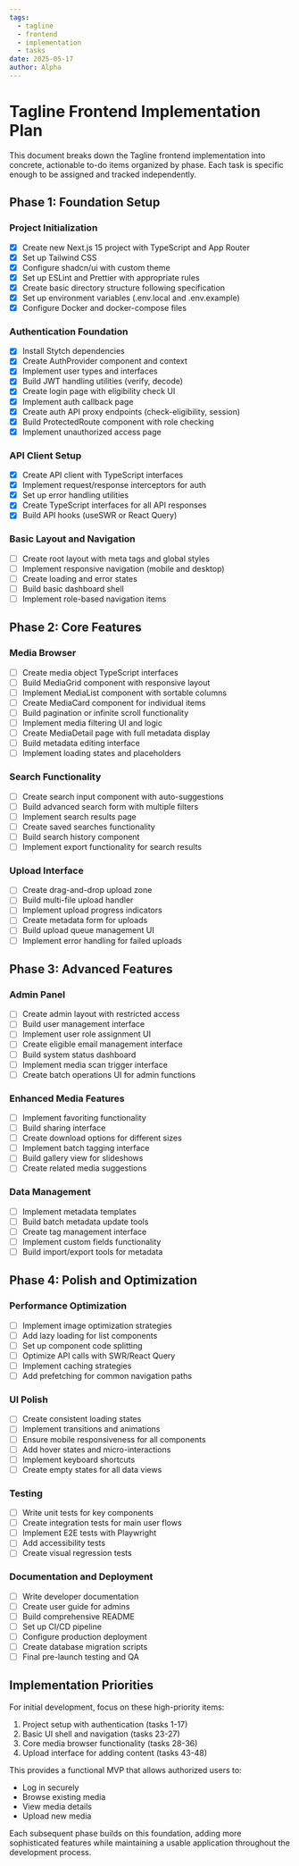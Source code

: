 ```yaml
---
tags:
  - tagline
  - frontend
  - implementation
  - tasks
date: 2025-05-17
author: Alpha
---
```


# Tagline Frontend Implementation Plan

This document breaks down the Tagline frontend implementation into concrete, actionable to-do items organized by phase. Each task is specific enough to be assigned and tracked independently.

## Phase 1: Foundation Setup

### Project Initialization
- [x] Create new Next.js 15 project with TypeScript and App Router
- [x] Set up Tailwind CSS
- [x] Configure shadcn/ui with custom theme
- [x] Set up ESLint and Prettier with appropriate rules
- [x] Create basic directory structure following specification
- [x] Set up environment variables (.env.local and .env.example)
- [x] Configure Docker and docker-compose files

### Authentication Foundation
- [x] Install Stytch dependencies
- [x] Create AuthProvider component and context
- [x] Implement user types and interfaces
- [x] Build JWT handling utilities (verify, decode)
- [x] Create login page with eligibility check UI
- [x] Implement auth callback page
- [x] Create auth API proxy endpoints (check-eligibility, session)
- [x] Build ProtectedRoute component with role checking
- [x] Implement unauthorized access page

### API Client Setup
- [x] Create API client with TypeScript interfaces
- [x] Implement request/response interceptors for auth
- [x] Set up error handling utilities
- [x] Create TypeScript interfaces for all API responses
- [x] Build API hooks (useSWR or React Query)

### Basic Layout and Navigation
- [ ] Create root layout with meta tags and global styles
- [ ] Implement responsive navigation (mobile and desktop)
- [ ] Create loading and error states
- [ ] Build basic dashboard shell
- [ ] Implement role-based navigation items

## Phase 2: Core Features

### Media Browser
- [ ] Create media object TypeScript interfaces
- [ ] Build MediaGrid component with responsive layout
- [ ] Implement MediaList component with sortable columns
- [ ] Create MediaCard component for individual items
- [ ] Build pagination or infinite scroll functionality
- [ ] Implement media filtering UI and logic
- [ ] Create MediaDetail page with full metadata display
- [ ] Build metadata editing interface
- [ ] Implement loading states and placeholders

### Search Functionality
- [ ] Create search input component with auto-suggestions
- [ ] Build advanced search form with multiple filters
- [ ] Implement search results page
- [ ] Create saved searches functionality
- [ ] Build search history component
- [ ] Implement export functionality for search results

### Upload Interface
- [ ] Create drag-and-drop upload zone
- [ ] Build multi-file upload handler
- [ ] Implement upload progress indicators
- [ ] Create metadata form for uploads
- [ ] Build upload queue management UI
- [ ] Implement error handling for failed uploads

## Phase 3: Advanced Features

### Admin Panel
- [ ] Create admin layout with restricted access
- [ ] Build user management interface
- [ ] Implement user role assignment UI
- [ ] Create eligible email management interface
- [ ] Build system status dashboard
- [ ] Implement media scan trigger interface
- [ ] Create batch operations UI for admin functions

### Enhanced Media Features
- [ ] Implement favoriting functionality
- [ ] Build sharing interface
- [ ] Create download options for different sizes
- [ ] Implement batch tagging interface
- [ ] Build gallery view for slideshows
- [ ] Create related media suggestions

### Data Management
- [ ] Implement metadata templates
- [ ] Build batch metadata update tools
- [ ] Create tag management interface
- [ ] Implement custom fields functionality
- [ ] Build import/export tools for metadata

## Phase 4: Polish and Optimization

### Performance Optimization
- [ ] Implement image optimization strategies
- [ ] Add lazy loading for list components
- [ ] Set up component code splitting
- [ ] Optimize API calls with SWR/React Query
- [ ] Implement caching strategies
- [ ] Add prefetching for common navigation paths

### UI Polish
- [ ] Create consistent loading states
- [ ] Implement transitions and animations
- [ ] Ensure mobile responsiveness for all components
- [ ] Add hover states and micro-interactions
- [ ] Implement keyboard shortcuts
- [ ] Create empty states for all data views

### Testing
- [ ] Write unit tests for key components
- [ ] Create integration tests for main user flows
- [ ] Implement E2E tests with Playwright
- [ ] Add accessibility tests
- [ ] Create visual regression tests

### Documentation and Deployment
- [ ] Write developer documentation
- [ ] Create user guide for admins
- [ ] Build comprehensive README
- [ ] Set up CI/CD pipeline
- [ ] Configure production deployment
- [ ] Create database migration scripts
- [ ] Final pre-launch testing and QA

## Implementation Priorities

For initial development, focus on these high-priority items:

1. Project setup with authentication (tasks 1-17)
2. Basic UI shell and navigation (tasks 23-27)
3. Core media browser functionality (tasks 28-36)
4. Upload interface for adding content (tasks 43-48)

This provides a functional MVP that allows authorized users to:
- Log in securely
- Browse existing media
- View media details
- Upload new media

Each subsequent phase builds on this foundation, adding more sophisticated features while maintaining a usable application throughout the development process.
